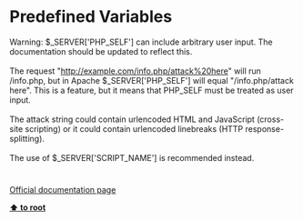 # Predefined Variables




<div class="phpcode"><span class="html">
Warning: $_SERVER[&apos;PHP_SELF&apos;] can include arbitrary user input. The documentation should be updated to reflect this.<br><br>The request &quot;<a href="http://example.com/info.php/attack%20here" rel="nofollow" target="_blank">http://example.com/info.php/attack%20here</a>&quot; will run /info.php, but in Apache $_SERVER[&apos;PHP_SELF&apos;] will equal &quot;/info.php/attack here&quot;. This is a feature, but it means that PHP_SELF must be treated as user input.<br><br>The attack string could contain urlencoded HTML and JavaScript (cross-site scripting) or it could contain urlencoded linebreaks (HTTP response-splitting).<br><br>The use of $_SERVER[&apos;SCRIPT_NAME&apos;] is recommended instead.</span>
</div>
  

#

[Official documentation page](https://www.php.net/manual/en/reserved.variables.php)

**[⬆ to root](/)**
